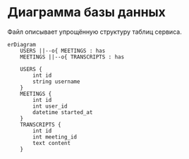 # Диаграмма базы данных

Файл описывает упрощённую структуру таблиц сервиса.

```mermaid
erDiagram
    USERS ||--o{ MEETINGS : has
    MEETINGS ||--o{ TRANSCRIPTS : has

    USERS {
        int id
        string username
    }
    MEETINGS {
        int id
        int user_id
        datetime started_at
    }
    TRANSCRIPTS {
        int id
        int meeting_id
        text content
    }
```
